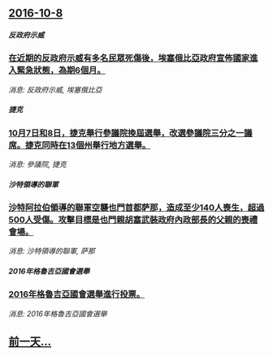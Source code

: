 ## [2016-10-8](/news/2016/10/8/index.md)

##### 反政府示威
### [在近期的反政府示威有多名民眾死傷後，埃塞俄比亞政府宣佈國家進入緊急狀態，為期6個月。 ](/news/2016/10/8/在近期的反政府示威有多名民眾死傷後-埃塞俄比亞政府宣佈國家進入緊急狀態-為期6個月.md)
_消息: 反政府示威, 埃塞俄比亞_

##### 捷克
### [10月7日和8日，捷克舉行參議院換屆選舉，改選參議院三分之一議席。捷克同時在13個州舉行地方選舉。 ](/news/2016/10/8/10月7日和8日-捷克舉行參議院換屆選舉-改選參議院三分之一議席-捷克同時在13個州舉行地方選舉.md)
_消息: 參議院, 捷克_

##### 沙特領導的聯軍
### [沙特阿拉伯領導的聯軍空襲也門首都萨那，造成至少140人喪生，超過500人受傷。攻擊目標是也門親胡塞武裝政府內政部長的父親的喪禮會場。 ](/news/2016/10/8/沙特阿拉伯領導的聯軍空襲也門首都萨那-造成至少140人喪生-超過500人受傷-攻擊目標是也門親胡塞武裝政府內政部長的父親.md)
_消息: 沙特領導的聯軍, 萨那_

##### 2016年格魯吉亞國會選舉
### [2016年格魯吉亞國會選舉進行投票。 ](/news/2016/10/8/2016年格魯吉亞國會選舉進行投票.md)
_消息: 2016年格魯吉亞國會選舉_

## [前一天...](/news/2016/10/7/index.md)


